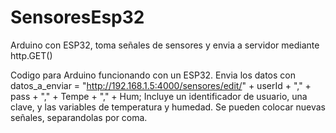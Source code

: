# SensoresEsp32
Arduino con ESP32, toma señales de sensores y envia a servidor mediante http.GET()


Codigo para Arduino funcionando con un ESP32.
Envia los datos con
datos_a_enviar = "http://192.168.1.5:4000/sensores/edit/" + userId + "," + pass + "," + Tempe + "," + Hum;
Incluye un identificador de usuario, una clave, y las variables de temperatura y humedad. Se pueden colocar nuevas señales, separandolas por coma.
